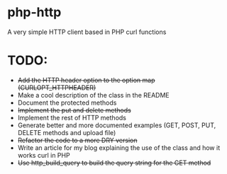 php-http
========

A very simple HTTP client based in PHP curl functions

# TODO:

 * ~~Add the HTTP header option to the option map (CURLOPT_HTTPHEADER)~~
 * Make a cool description of the class in the README
 * Document the protected methods
 * ~~Implement the put and delete methods~~
 * Implement the rest of HTTP methods
 * Generate better and more documented examples (GET, POST, PUT, DELETE methods and upload file)
 * ~~Refactor the code to a more DRY version~~
 * Write an article for my blog explaining the use of the class and how it works curl in PHP
 * ~~Use http_build_query to build the query string for the GET  method~~